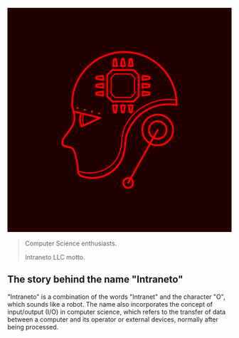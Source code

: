 ![Intraneto trademark](/assets/branding/Intraneto-Square.png)

> Computer Science enthusiasts.
>
> Intraneto LLC motto.

## The story behind the name "Intraneto"

"Intraneto" is a combination of the words "Intranet" and the character "O", which sounds like a robot. The name also incorporates the concept of input/output (I/O) in computer science, which refers to the transfer of data between a computer and its operator or external devices, normally after being processed.
